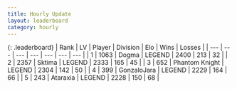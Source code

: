 ```yaml
---
title: Hourly Update
layout: leaderboard
category: hourly
---
```


{: .leaderboard}
| Rank | LV | Player | Division | Elo | Wins | Losses |
| --- | --- | --- | --- | --- | --- | --- |
| <span data-change="0">1</span> | 1063 | <span title="ID: 402846">Dogma</span> | LEGEND | <span data-change="0">2400</span> | <span data-change="0">213</span> | <span data-change="0">32</span> |
| <span data-change="0">2</span> | 2357 | <span title="ID: 353063">Sktima</span> | LEGEND | <span data-change="0">2333</span> | <span data-change="0">165</span> | <span data-change="0">45</span> |
| <span data-change="0">3</span> | 652 | <span title="ID: 742939">Phantom Knight</span> | LEGEND | <span data-change="0">2304</span> | <span data-change="0">142</span> | <span data-change="0">50</span> |
| <span data-change="0">4</span> | 399 | <span title="ID: 650626">GonzaloJara</span> | LEGEND | <span data-change="0">2229</span> | <span data-change="0">164</span> | <span data-change="0">66</span> |
| <span data-change="0">5</span> | 243 | <span title="ID: 745153">Ataraxia</span> | LEGEND | <span data-change="0">2228</span> | <span data-change="0">150</span> | <span data-change="0">68</span> |